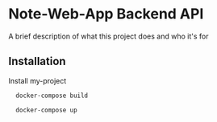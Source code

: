 
# Note-Web-App Backend API

A brief description of what this project does and who it's for


## Installation 

Install my-project 

```bash 
  docker-compose build
```

```bash 
  docker-compose up
```
    
